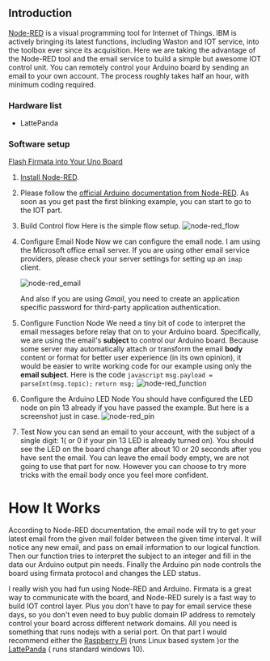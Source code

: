 

## Introduction

[Node-RED](http://nodered.org/) is a visual programming tool for Internet of Things. IBM is actively bringing its latest functions, including Waston and IOT service, into the toolbox ever since its acquisition.
Here we are taking the advantage of the Node-RED tool and the email service to build a simple but awesome IOT control unit. You can remotely control your Arduino board by sending an email to your own account. The process roughly takes half an hour, with minimum coding required.

### Hardware list

- LattePanda

### Software setup

[Flash Firmata into Your Uno Board](http://www.lattepanda.com/docs/#SetuptheArduino)

1. [Install Node-RED](http://nodered.org/docs/getting-started/installation).

2. Please follow the [official Arduino documentation from Node-RED](http://nodered.org/docs/hardware/arduino).
   As soon as you get past the first blinking example, you can start to go to the IOT part.

3. Build Control flow
   Here is the simple flow setup.
   ![node-red_flow](http://www.lattepanda.com/wp-content/uploads/2016/02/node-red_flow.png)

4. Configure Email Node
   Now we can configure the email node. I am using the Microsoft office email server. If you are using other email service providers, please check your server settings for setting up an `imap` client.

   ![node-red_email](http://www.lattepanda.com/wp-content/uploads/2016/02/node-red_email.png)

   And also if you are using *Gmail*, you need to create an application specific password for third-party application authentication.

5. Configure Function Node
   We need a tiny bit of code to interpret the email messages before relay that on to your Arduino board. Specifically, we are using the email's **subject** to control our Arduino board. Because some server may automatically attach or transform the email **body** content or format for better user experience (in its own opinion), it would be easier to write working code for our example using only the **email subject**.
   Here is the code
   `javascript`
   `msg.payload = parseInt(msg.topic);`
   `return msg;`
   ![node-red_function](http://www.lattepanda.com/wp-content/uploads/2016/02/node-red_function.png)
6. Configure the Arduino LED Node You should have configured the LED node on pin 13 already if you have passed the example. But here is a screenshot just in case.
   ![node-red_pin](http://www.lattepanda.com/wp-content/uploads/2016/02/node-red_pin.png)
7. Test
   Now you can send an email to your account, with the subject of a single digit: 1( or 0 if your pin 13 LED is already turned on). You should see the LED on the board change after about 10 or 20 seconds after you have sent the email.
   You can leave the email body empty, we are not going to use that part for now. However you can choose to try more tricks with the email body once you feel more confident.

# How It Works

According to Node-RED documentation, the email node will try to get your latest email from the given mail folder between the given time interval. It will notice any new email, and pass on email information to our logical function. Then our function tries to interpret the subject to an integer and fill in the data our Arduino output pin needs. Finally the Arduino pin node controls the board using firmata protocol and changes the LED status.


I really wish you had fun using Node-RED and Arduino. Firmata is a great way to communicate with the board, and Node-RED surely is a fast way to build IOT control layer. Plus you don't have to pay for email service these days, so you don't even need to buy public domain IP address to remotely control your board across different network domains. All you need is something that runs nodejs with a serial port. On that part I would recommend either the [Raspberry Pi](http://www.dfrobot.com/index.php?route=product/search&description=true&search=berry) (runs Linux based system )or the [LattePanda](http://www.dfrobot.com/index.php?route=product/product&product_id=1405&search=lattepanda&description=true#.V1RIHVd7zCc) ( runs standard windows 10).

